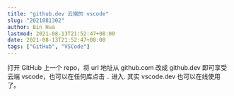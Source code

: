```yaml
---
title: "github.dev 云端的 vscode"
slug: "2021081302"
author: Bin Hua
lastmod: 2021-08-13T21:52:47+08:00
date: 2021-08-13T21:52:47+08:00
tags: ["GitHub", "VSCode"]
---
```


打开 GitHub 上一个 repo，将 url 地址从 github.com 改成 github.dev 即可享受云端 vscode，也可以在任何库点击 `.` 进入. 其实 vscode.dev 也可以在线使用了。
